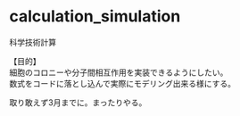 # calculation_simulation
科学技術計算

【目的】  
細胞のコロニーや分子間相互作用を実装できるようにしたい。  
数式をコードに落とし込んで実際にモデリング出来る様にする。


取り敢えず3月までに。まったりやる。
